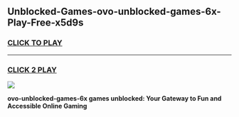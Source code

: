 
## Unblocked-Games-ovo-unblocked-games-6x-Play-Free-x5d9s
<h3>
<a href="https://premium76.site?title=ovo-unblocked-games-6x&ref=23A">CLICK TO PLAY</a></h3>
<hr>

<h3>
<a href="https://premium76.site?title=ovo-unblocked-games-6x&ref=23A">CLICK 2 PLAY</a>
  
</h3>

<a href="https://premium76.site?title=ovo-unblocked-games-6x&ref=23A"><img src="https://clearcache.store/games.png"></a>


**ovo-unblocked-games-6x games unblocked: Your Gateway to Fun and Accessible Online Gaming**
